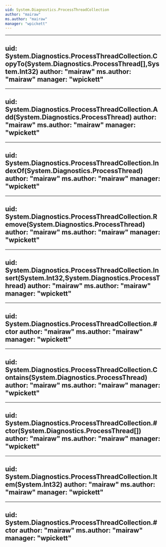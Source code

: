 ```yaml
---
uid: System.Diagnostics.ProcessThreadCollection
author: "mairaw"
ms.author: "mairaw"
manager: "wpickett"
---
```


---
uid: System.Diagnostics.ProcessThreadCollection.CopyTo(System.Diagnostics.ProcessThread[],System.Int32)
author: "mairaw"
ms.author: "mairaw"
manager: "wpickett"
---

---
uid: System.Diagnostics.ProcessThreadCollection.Add(System.Diagnostics.ProcessThread)
author: "mairaw"
ms.author: "mairaw"
manager: "wpickett"
---

---
uid: System.Diagnostics.ProcessThreadCollection.IndexOf(System.Diagnostics.ProcessThread)
author: "mairaw"
ms.author: "mairaw"
manager: "wpickett"
---

---
uid: System.Diagnostics.ProcessThreadCollection.Remove(System.Diagnostics.ProcessThread)
author: "mairaw"
ms.author: "mairaw"
manager: "wpickett"
---

---
uid: System.Diagnostics.ProcessThreadCollection.Insert(System.Int32,System.Diagnostics.ProcessThread)
author: "mairaw"
ms.author: "mairaw"
manager: "wpickett"
---

---
uid: System.Diagnostics.ProcessThreadCollection.#ctor
author: "mairaw"
ms.author: "mairaw"
manager: "wpickett"
---

---
uid: System.Diagnostics.ProcessThreadCollection.Contains(System.Diagnostics.ProcessThread)
author: "mairaw"
ms.author: "mairaw"
manager: "wpickett"
---

---
uid: System.Diagnostics.ProcessThreadCollection.#ctor(System.Diagnostics.ProcessThread[])
author: "mairaw"
ms.author: "mairaw"
manager: "wpickett"
---

---
uid: System.Diagnostics.ProcessThreadCollection.Item(System.Int32)
author: "mairaw"
ms.author: "mairaw"
manager: "wpickett"
---

---
uid: System.Diagnostics.ProcessThreadCollection.#ctor
author: "mairaw"
ms.author: "mairaw"
manager: "wpickett"
---
